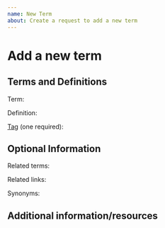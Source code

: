 ```yaml
---
name: New Term
about: Create a request to add a new term
---
```


# Add a new term

## Terms and Definitions

Term:

<!-- (REQUIRED) Term to define. Can have spaces, etc. -->

Definition:

<!-- (REQUIRED) Full definition of the term. -->

[Tag](https://github.com/magento/glossary/wiki/Glossary-Template#tag-reference) (one required):

<!-- (REQUIRED) One or more tags for the term. -->

## Optional Information

Related terms:

<!-- List of related terms/definitions in the glossary. -->

Related links:

<!-- Provide links to documentation, websites, GitHub repos, projects, etc. -->

Synonyms:

<!-- Other terms similar to this one, used by search. -->

## Additional information/resources

<!-- (OPTIONAL) Any information you already know or other online resources that cover this topic -->

<!--
Thank you for taking the time to request a term!
GitHub Issues should only be created for problems/topics related to this project's codebase.

Before submitting this issue, please make sure you are complying with our Code of Conduct:
https://github.com/magento/devdocs/blob/develop/.github/CODE_OF_CONDUCT.md

Issues that do not comply with our Code of Conduct or do not contain enough information may be closed at the maintainers' discretion.

Feel free to remove this section before creating this issue.
-->
